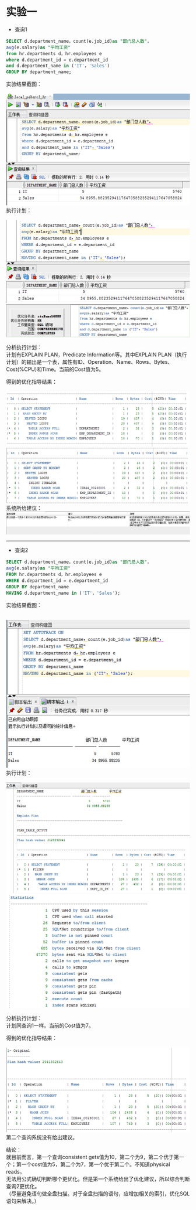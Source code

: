 # 实验一
- 查询1
```sql
SELECT d.department_name，count(e.job_id)as "部门总人数"，
avg(e.salary)as "平均工资"
from hr.departments d，hr.employees e
where d.department_id = e.department_id
and d.department_name in ('IT'，'Sales')
GROUP BY department_name;
```
实验结果截图：<br><br>
![执行结果图片](./1_1.png)<br>
执行计划：<br><br>
![执行结果图片](./1_2.png)
![执行结果图片](./1_3.png)

分析执行计划：<br>
  计划有EXPLAIN PLAN，Predicate Information等。其中EXPLAIN PLAN（执行计划）的输出是一个表，属性有ID、Operation、Name、Rows、Bytes、Cost(%CPU)和Time。当前的Cost值为5。<br>

得到的优化指导结果：<br><br>
![执行结果图片](./3_1.png)
![执行结果图片](./3_2.png)
系统所给建议：<br>
![执行结果图片](./3_3.png)

----------
- 查询2
```sql
SELECT d.department_name，count(e.job_id)as "部门总人数"，
avg(e.salary)as "平均工资"
FROM hr.departments d，hr.employees e
WHERE d.department_id = e.department_id
GROUP BY department_name
HAVING d.department_name in ('IT'，'Sales');
```
实验结果截图：<br><br>

![执行结果图片](./2_1.png)<br>
执行计划：<br><br>
![执行结果图片](./2_2.png)
![执行结果图片](./2_3.png)

分析执行计划：<br>
  计划同查询1一样。当前的Cost值为7。<br>
  
得到的优化指导结果：<br><br>
![执行结果图片](./4_1.png)
第二个查询系统没有给出建议。

结论：<br>
  就目前而言，第一个查询consistent gets值为10，第二个为9，第二个优于第一个；第一个cost值为5，第二个为7，第一个优于第二个。不知道physical reads。<br>
  无法用公式确切判断哪个更优化。但是第一个系统给出了优化建议，所以综合判断查询2更优化。<br>
 （尽量避免语句做全盘扫描。对于全盘扫描的语句，应增加相关的索引，优化SQL语句来解决。）
